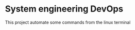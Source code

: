 System engineering DevOps
=========================
This project automate some commands from the linux terminal
